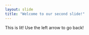 ```yaml
---
layout: slide
title: "Welcome to our second slide!"
---
```

This is lit!
Use the left arrow to go back!
